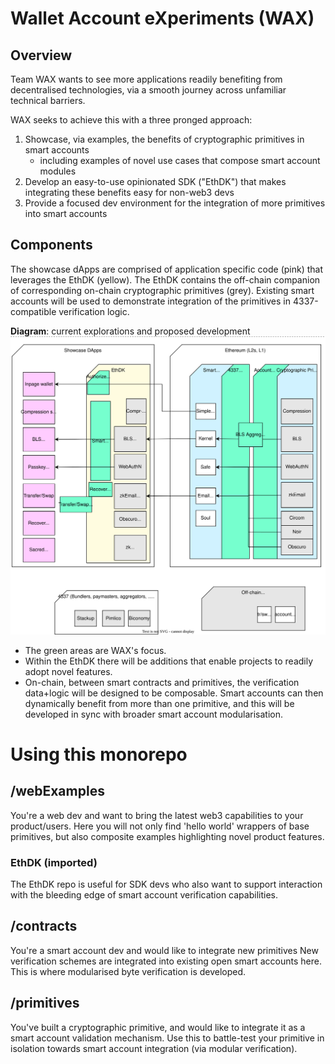 # Wallet Account eXperiments (WAX)
## Overview
Team WAX wants to see more applications readily benefiting from decentralised technologies, via a smooth journey across unfamiliar technical barriers.

WAX seeks to achieve this with a three pronged approach:
1. Showcase, via examples, the benefits of cryptographic primitives in smart accounts
   - including examples of novel use cases that compose smart account modules
2. Develop an easy-to-use opinionated SDK ("EthDK") that makes integrating these benefits easy for non-web3 devs
3. Provide a focused dev environment for the integration of more primitives into smart accounts

## Components
The showcase dApps are comprised of application specific code (pink) that leverages the EthDK (yellow).
The EthDK contains the off-chain companion of corresponding on-chain cryptographic primitives (grey).
Existing smart accounts will be used to demonstrate integration of the primitives in 4337-compatible verification logic.

**Diagram**: current explorations and proposed development
![WAX Composition](./docs/images/wax-composition.svg)

- The green areas are WAX's focus.
- Within the EthDK there will be additions that enable projects to readily adopt novel features. 
- On-chain, between smart contracts and primitives, the verification data+logic will be designed to be composable. Smart accounts can then dynamically benefit from more than one primitive, and this will be developed in sync with broader smart account modularisation.

# Using this monorepo
## /webExamples
You're a web dev and want to bring the latest web3 capabilities to your product/users.
Here you will not only find 'hello world' wrappers of base primitives, but also composite examples highlighting novel product features.

### EthDK (imported)
The EthDK repo is useful for SDK devs who also want to support interaction with the bleeding edge of smart account verification capabilities.

## /contracts
You're a smart account dev and would like to integrate new primitives
New verification schemes are integrated into existing open smart accounts here.
This is where modularised byte verification is developed.

## /primitives
You've built a cryptographic primitive, and would like to integrate it as a smart account validation mechanism.
Use this to battle-test your primitive in isolation towards smart account integration (via modular verification).
